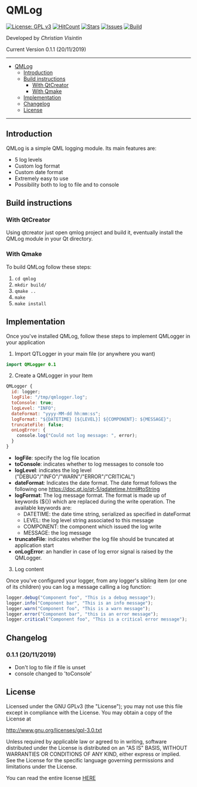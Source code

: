 # QMLog

[![License: GPL v3](https://img.shields.io/badge/License-GPLv3-blue.svg)](https://www.gnu.org/licenses/gpl-3.0) [![HitCount](http://hits.dwyl.io/ChristianVisintin/QMLog.svg)](http://hits.dwyl.io/ChristianVisintin/QMLog) [![Stars](https://img.shields.io/github/stars/ChristianVisintin/QMLog.svg)](https://github.com/ChristianVisintin/QMLog) [![Issues](https://img.shields.io/github/issues/ChristianVisintin/QMLog.svg)](https://github.com/ChristianVisintin/QMLog/issues) [![Build](https://api.travis-ci.org/ChristianVisintin/QMLog.svg?branch=master)](https://travis-ci.org/ChristianVisintin/QMLog)

Developed by *Christian Visintin*

Current Version 0.1.1 (20/11/2019)

---

- [QMLog](#qmlog)
  - [Introduction](#introduction)
  - [Build instructions](#build-instructions)
    - [With QtCreator](#with-qtcreator)
    - [With Qmake](#with-qmake)
  - [Implementation](#implementation)
  - [Changelog](#changelog)
  - [License](#license)

---

## Introduction

QMLog is a simple QML logging module. Its main features are:

- 5 log levels
- Custom log format
- Custom date format
- Extremely easy to use
- Possibility both to log to file and to console

## Build instructions

### With QtCreator

Using qtcreator just open qmlog project and build it, eventually install the QMLog module in your Qt directory.

### With Qmake

To build QMLog follow these steps:

1. ```cd qmlog```
2. ```mkdir build/```
3. ```qmake ..```
4. ```make```
5. ```make install```

## Implementation

Once you've installed QMLog, follow these steps to implement QMLogger in your application

1. Import QTLogger in your main file (or anywhere you want)

```qml
import QMLogger 0.1
```

2. Create a QMLogger in your Item

```qml
QMLogger {
  id: logger;
  logFile: "/tmp/qmlogger.log";
  toConsole: true;
  logLevel: "INFO";
  dateFormat: "yyyy-MM-dd hh:mm:ss";
  logFormat: "${DATETIME} [${LEVEL}] ${COMPONENT}: ${MESSAGE}";
  truncateFile: false;
  onLogError: {
    console.log("Could not log message: ", error);
  }
}
```

- **logFile**: specify the log file location
- **toConsole**: indicates whether to log messages to console too
- **logLevel**: indicates the log level ("DEBUG"/"INFO"/"WARN"/"ERROR"/"CRITICAL")
- **dateFormat**: Indicates the date format. The date format follows the following one <https://doc.qt.io/qt-5/qdatetime.html#toString>
- **logFormat**: The log message format. The format is made up of keywords (${}) which are replaced during the write operation. The available keywords are:
  - DATETIME: the date time string, serialized as specified in dateFormat
  - LEVEL: the log level string associated to this message
  - COMPONENT: the component which issued the log write
  - MESSAGE: the log message
- **truncateFile**: indicates whether the log file should be truncated at application start
- **onLogError**: an handler in case of log error signal is raised by the QMLogger.

3. Log content

Once you've configured your logger, from any logger's sibling item (or one of its children) you can log a message calling a log function:

```qml
logger.debug("Component foo", "This is a debug message");
logger.info("Component bar", "This is an info message");
logger.warn("Component foo", "This is a warn message");
logger.error("Component bar", "this is an error message");
logger.critical("Component foo", "This is a critical error message");
```

## Changelog

### 0.1.1 (20/11/2019)

- Don't log to file if file is unset
- console changed to 'toConsole'

## License

Licensed under the GNU GPLv3 (the "License"); you may not use this file except in compliance with the License. You may obtain a copy of the License at

<http://www.gnu.org/licenses/gpl-3.0.txt>

Unless required by applicable law or agreed to in writing, software distributed under the License is distributed on an "AS IS" BASIS, WITHOUT WARRANTIES OR CONDITIONS OF ANY KIND, either express or implied. See the License for the specific language governing permissions and limitations under the License.

You can read the entire license [HERE](./LICENSE)
